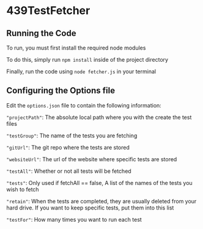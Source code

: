 # 439TestFetcher

## Running the Code

To run, you must first install the required node modules

To do this, simply run `npm install` inside of the project directory

Finally, run the code using `node fetcher.js` in your terminal

## Configuring the Options file

Edit the `options.json` file to contain the following information:

`"projectPath"`: The absolute local path where you with the create the test files

`"testGroup"`: The name of the tests you are fetching

`"gitUrl"`: The git repo where the tests are stored

`"websiteUrl"`: The url of the website where specific tests are stored

`"testAll"`: Whether or not all tests will be fetched

`"tests"`: Only used if fetchAll == false, A list of the names of the tests you wish to fetch

`"retain"`: When the tests are completed, they are usually deleted from your hard drive. If you want to keep specific tests, put them into this list

`"testFor"`: How many times you want to run each test